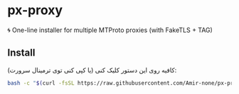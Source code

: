 # px-proxy

🌀 One-line installer for multiple MTProto proxies (with FakeTLS + TAG)

## Install

کافیه روی این دستور کلیک کنی (یا کپی کنی توی ترمینال سرورت):

```bash
bash -c "$(curl -fsSL https://raw.githubusercontent.com/Amir-none/px-proxy/main/pxz-mtpmulti-interactive.sh)"
